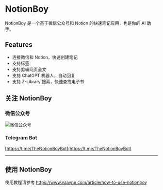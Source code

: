 # NotionBoy

NotionBoy 是一个基于微信公众号和 Notion 的快速笔记应用，也是你的 AI 助手。


## Features

- 连接微信和 Notion，快速创建笔记
- 支持标签
- 支持剪辑网页全文
- 支持 ChatGPT 机器人，自动回复
- 支持 Z-Library 搜索，快速查找电子书


## 关注 NotionBoy

### 微信公众号

![微信公众号](https://s3.theboys.tech/notionboy/IMG_0847.JPG)

### Telegram Bot

[https://t.me/TheNotionBoyBot](https://t.me/TheNotionBoyBot)

---
## 使用 NotionBoy

使用教程请参考 https://www.vaayne.com/article/how-to-use-notionboy
